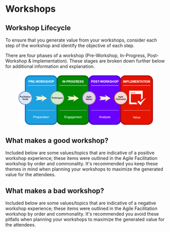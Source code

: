 # Workshops

## Workshop Lifecycle <a href="#howtoguide-agilefacilitationtechniques-and-identification-workshoplifecycle" id="howtoguide-agilefacilitationtechniques-and-identification-workshoplifecycle"></a>

To ensure that you generate value from your workshops, consider each step of the workshop and identify the objective of each step.

There are four phases of a workshop (Pre-Workshop, In-Progress, Post-Workshop & Implementation). These stages are broken down further below for additional information and explanation.

<figure><img src="../../.gitbook/assets/image (17).png" alt=""><figcaption></figcaption></figure>

## **What makes a good workshop?**

Included below are some values/topics that are indicative of a positive workshop experience; these items were outlined in the Agile Facilitation workshop by order and commonality. It's recommended you keep these themes in mind when planning your workshops to maximize the generated value for the attendees.

## **What makes a bad workshop?**

Included below are some values/topics that are indicative of a negative workshop experience; these items were outlined in the Agile Facilitation workshop by order and commonality. It's recommended you avoid these pitfalls when planning your workshops to maximize the generated value for the attendees.
